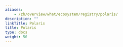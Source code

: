 ```yaml
---
aliases:
    - /zh/overview/what/ecosystem/registry/polaris/
description: ""
linkTitle: Polaris
title: Polaris
type: docs
weight: 50
---
```

